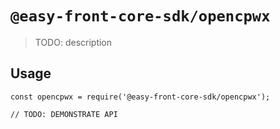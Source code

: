 # `@easy-front-core-sdk/opencpwx`

> TODO: description

## Usage

```
const opencpwx = require('@easy-front-core-sdk/opencpwx');

// TODO: DEMONSTRATE API
```
